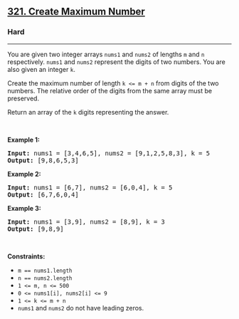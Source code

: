 <h2><a href="https://leetcode.com/problems/create-maximum-number/?envType=company&envId=google&favoriteSlug=google-thirty-days">321. Create Maximum Number</a></h2><h3>Hard</h3><hr><p>You are given two integer arrays <code>nums1</code> and <code>nums2</code> of lengths <code>m</code> and <code>n</code> respectively. <code>nums1</code> and <code>nums2</code> represent the digits of two numbers. You are also given an integer <code>k</code>.</p>

<p>Create the maximum number of length <code>k &lt;= m + n</code> from digits of the two numbers. The relative order of the digits from the same array must be preserved.</p>

<p>Return an array of the <code>k</code> digits representing the answer.</p>

<p>&nbsp;</p>
<p><strong class="example">Example 1:</strong></p>

<pre>
<strong>Input:</strong> nums1 = [3,4,6,5], nums2 = [9,1,2,5,8,3], k = 5
<strong>Output:</strong> [9,8,6,5,3]
</pre>

<p><strong class="example">Example 2:</strong></p>

<pre>
<strong>Input:</strong> nums1 = [6,7], nums2 = [6,0,4], k = 5
<strong>Output:</strong> [6,7,6,0,4]
</pre>

<p><strong class="example">Example 3:</strong></p>

<pre>
<strong>Input:</strong> nums1 = [3,9], nums2 = [8,9], k = 3
<strong>Output:</strong> [9,8,9]
</pre>

<p>&nbsp;</p>
<p><strong>Constraints:</strong></p>

<ul>
	<li><code>m == nums1.length</code></li>
	<li><code>n == nums2.length</code></li>
	<li><code>1 &lt;= m, n &lt;= 500</code></li>
	<li><code>0 &lt;= nums1[i], nums2[i] &lt;= 9</code></li>
	<li><code>1 &lt;= k &lt;= m + n</code></li>
	<li><code>nums1</code> and <code>nums2</code> do not have leading zeros.</li>
</ul>
